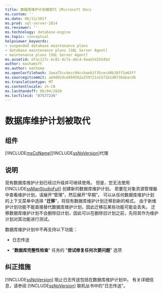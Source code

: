 ```yaml
---
title: 数据库维护计划被取代 |Microsoft Docs
ms.custom: ''
ms.date: 06/13/2017
ms.prod: sql-server-2014
ms.reviewer: ''
ms.technology: database-engine
ms.topic: conceptual
helpviewer_keywords:
- suspended database maintenance plans
- database maintenance plans [SQL Server Agent]
- maintenance plans [SQL Server Agent]
ms.assetid: efac127c-6c81-4c7a-a6c4-9aae5d15545d
author: mashamsft
ms.author: mathoma
ms.openlocfilehash: 3aea75cc4ecc94ccbaeb1f35cecd0b18ff3a65ff
ms.sourcegitcommit: ad4d92dce894592a259721a1571b1d8736abacdb
ms.translationtype: MT
ms.contentlocale: zh-CN
ms.lasthandoff: 08/04/2020
ms.locfileid: "87577236"
---
```

# <a name="database-maintenance-plans-superseded"></a>数据库维护计划被取代
    
## <a name="component"></a>组件  
 [!INCLUDE[msCoName](../../includes/msconame-md.md)][!INCLUDE[ssNoVersion](../../includes/ssnoversion-md.md)]代理  
  
## <a name="description"></a>说明  
 现有数据库维护计划已经过升级并可继续使用。 但是，您无法使用 [!INCLUDE[ssManStudioFull](../../includes/ssmanstudiofull-md.md)] 创建新的数据库维护计划。 若要在对象资源管理器中查看维护计划，请展开“管理”，然后展开“早期”。 可以从任何数据库维护计划的上下文菜单中选择 "**迁移**"，将现有数据库维护计划迁移到新的格式。 由于新维护计划功能不能直接替代数据库维护计划，因此迁移后某些功能可能会丢失。 迁移数据库维护计划不会删除旧计划，因此可以在删除旧计划之前，先将其作为维护计划对其功能进行测试。  
  
 数据库维护计划中不再支持以下功能：  
  
-   日志传送  
  
-   "**数据库完整性检查**" 任务的 "**尝试修复任何次要问题**" 选项  
  
## <a name="corrective-action"></a>纠正措施  
 [!INCLUDE[ssNoVersion](../../includes/ssnoversion-md.md)] 阻止日志传送包括在数据库维护计划中。 有关详细信息，请参阅 [!INCLUDE[ssNoVersion](../../includes/ssnoversion-md.md)] 联机丛书中的“日志传送”。  
  
  
